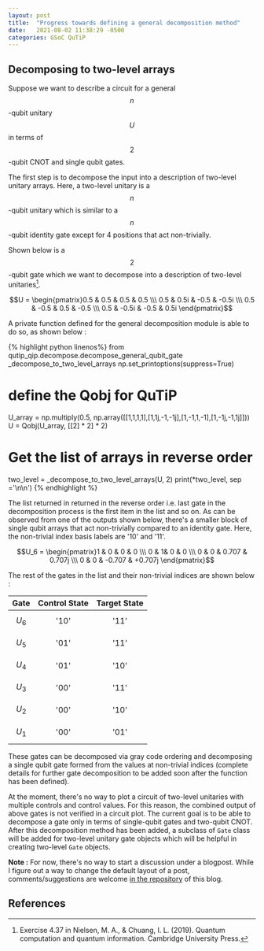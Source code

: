 ```yaml
---
layout: post
title:  "Progress towards defining a general decomposition method"
date:   2021-08-02 11:38:29 -0500
categories: GSoC QuTiP
---
```

## Decomposing to two-level arrays
Suppose we want to describe a circuit for a general $$ n$$-qubit unitary $$ U $$
in terms of $$ 2$$-qubit CNOT and single qubit gates.

 The first step is to decompose the input into a description of two-level unitary
 arrays. Here, a two-level unitary is a $$ n$$-qubit unitary which is similar to
 a $$ n$$-qubit identity gate except for 4 positions that act non-trivially.

 Shown below is a $$ 2$$-qubit gate which we want to decompose into a description of two-level unitaries[^1].

 $$U = \begin{pmatrix}0.5 & 0.5 & 0.5 & 0.5 \\\ 0.5 & 0.5i & -0.5 & -0.5i \\\ 0.5 & -0.5 & 0.5 & -0.5 \\\ 0.5 & -0.5i & -0.5 & 0.5i \end{pmatrix}$$

A private function defined for the general decomposition module is able to do so,
as shown below :

{% highlight python linenos%}
from qutip_qip.decompose.decompose_general_qubit_gate _decompose_to_two_level_arrays
np.set_printoptions(suppress=True)

# define the Qobj for QuTiP
U_array = np.multiply(0.5, np.array([[1,1,1,1],[1,1j,-1,-1j],[1,-1,1,-1],[1,-1j,-1,1j]]))
U = Qobj(U_array, [[2] * 2] * 2)

# Get the list of arrays in reverse order
two_level = _decompose_to_two_level_arrays(U, 2)
print(*two_level, sep ='\n\n')
{% endhighlight %}

The list returned in returned in the reverse order i.e. last gate in the decomposition
process is the first item in the list and so on. As can be observed from one of the outputs shown below, there's a smaller block of single qubit arrays that act non-trivially compared to an identity gate. Here, the non-trivial index basis labels are '10' and '11'.

$$U_6 = \begin{pmatrix}1 & 0 & 0 & 0 \\\ 0 & 1& 0 & 0 \\\ 0 & 0 & 0.707 & 0.707j \\\ 0 & 0 &  -0.707 & +0.707j \end{pmatrix}$$

The rest of the gates in the list and their non-trivial indices are shown below :

| Gate     | Control State | Target State |
| :----:   |    :----:     |       :----: |
| $$U_6$$  | '10'          | '11'         |
| $$U_5$$  | '01'          | '11'         |
| $$U_4$$  | '01'          | '10'         |
| $$U_3$$  | '00'          | '11'         |
| $$U_2$$  | '00'          | '10'         |
| $$U_1$$  | '00'          | '01'         |

These gates can be decomposed via gray code ordering and decomposing a single qubit
gate formed from the values at non-trivial indices (complete details for further gate
decomposition to be added soon after the function has been defined).

At the moment, there's no way to plot a circuit of two-level unitaries with multiple
controls and control values. For this reason, the combined output of above gates is not verified in a circuit plot.  The current goal is to be able to decompose a gate only in terms of single-qubit gates and two-qubit CNOT. After this decomposition method has been added, a subclass of `Gate` class will be added for two-level unitary gate objects which will be helpful in creating two-level `Gate` objects.

**Note :** For now, there's no way to start a discussion under a blogpost. While
I figure out a way to change the default layout of a post, comments/suggestions are welcome [in the repository](https://github.com/purva-thakre/purva-blog/discussions) of this blog.  

## References
[^1]: Exercise 4.37 in Nielsen, M. A., &amp; Chuang, I. L. (2019). Quantum computation   and quantum information. Cambridge University Press.

[^2]: Exercise 4.39 in Nielsen, M. A., &amp; Chuang, I. L. (2019). Quantum computation   and quantum information. Cambridge University Press.
